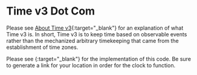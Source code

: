 # Time v3 Dot Com
Please see [About Time v3](https://www.nathanruffing.com/aboutpostindustrialtime){:target="_blank"} for an explanation of what Time v3 is. In short, Time v3 is to keep time based on observable events rather than the mechanized arbitrary timekeeping that came from the establishment of time zones.

Please see [](http://timev3.com){:target="_blank"} for the implementation of this code. Be sure to generate a link for your location in order for the clock to function.
